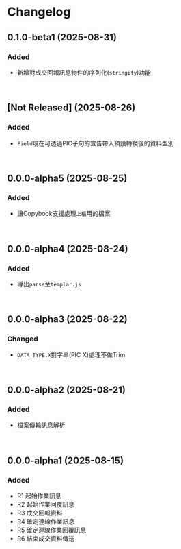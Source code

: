 # Changelog

## 0.1.0-beta1 (2025-08-31)

### Added
* 新增對成交回報訊息物件的序列化(`stringify`)功能

<br>

## [Not Released] (2025-08-26)

### Added
* `Field`現在可透過PIC子句的宣告帶入預設轉換後的資料型別

<br>

## 0.0.0-alpha5 (2025-08-25)

### Added
* 讓Copybook支援處理`上櫃`用的檔案

<br>

## 0.0.0-alpha4 (2025-08-24)

### Added
* 導出`parse`至`templar.js`

<br>

## 0.0.0-alpha3 (2025-08-22)

### Changed
* `DATA_TYPE.X`對字串(PIC X)處理不做Trim

<br>

## 0.0.0-alpha2 (2025-08-21)

### Added
* 檔案傳輸訊息解析

<br>

## 0.0.0-alpha1 (2025-08-15)

### Added

* R1 起始作業訊息
* R2 起始作業回覆訊息
* R3 成交回報資料
* R4 確定連線作業訊息
* R5 確定連線作業回覆訊息
* R6 結束成交資料傳送

